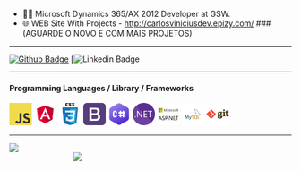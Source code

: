 
- 👨‍💻 Microsoft Dynamics 365/AX 2012 Developer at GSW.
- 🌐 WEB Site With Projects - http://carlosviniciusdev.epizy.com/ ###(AGUARDE O NOVO E COM MAIS PROJETOS)

----

[![Github Badge](https://img.shields.io/badge/-Github-000?style=flat-square&logo=Github&logoColor=white&link=https://github.com/Viniiixz)](https://github.com/Viniiixz)
[![Linkedin Badge](https://img.shields.io/badge/-LinkedIn-blue?style=flat-square&logo=Linkedin&logoColor=white&link=https://www.linkedin.com/in/carlos-vinicius-santos-625517192/)

----

#### Programming Languages / Library / Frameworks 

<code><img height="40" src="https://raw.githubusercontent.com/github/explore/80688e429a7d4ef2fca1e82350fe8e3517d3494d/topics/javascript/javascript.png"></code>
<code><img height="40" src="https://raw.githubusercontent.com/github/explore/80688e429a7d4ef2fca1e82350fe8e3517d3494d/topics/angular/angular.png"></code>
<code><img height="40" src="https://raw.githubusercontent.com/github/explore/80688e429a7d4ef2fca1e82350fe8e3517d3494d/topics/css/css.png"></code>
<code><img height="40" src="https://raw.githubusercontent.com/github/explore/80688e429a7d4ef2fca1e82350fe8e3517d3494d/topics/bootstrap/bootstrap.png"></code>
<code><img height="40" src="https://raw.githubusercontent.com/github/explore/80688e429a7d4ef2fca1e82350fe8e3517d3494d/topics/csharp/csharp.png"></code>
<code><img height="40" src="https://raw.githubusercontent.com/github/explore/80688e429a7d4ef2fca1e82350fe8e3517d3494d/topics/dotnet/dotnet.png"></code>
<code><img height="40" src="https://raw.githubusercontent.com/github/explore/80688e429a7d4ef2fca1e82350fe8e3517d3494d/topics/aspnet/aspnet.png"></code>
<code><img height="40" src="https://raw.githubusercontent.com/github/explore/80688e429a7d4ef2fca1e82350fe8e3517d3494d/topics/mysql/mysql.png"></code>
<code><img height="40" src="https://raw.githubusercontent.com/github/explore/80688e429a7d4ef2fca1e82350fe8e3517d3494d/topics/git/git.png"></code>

----


<img width="390px" align="left" src="https://github-readme-stats.vercel.app/api/top-langs/?username=viniiixz&hide=html&layout=compact&show_icons=true" />
<img width="390px" align="right" src="https://github-readme-stats.vercel.app/api?username=viniiixz&theme=default&show_icons=true" />

